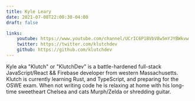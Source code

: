 ```yaml
---
title: Kyle Leary
date: 2021-07-08T22:00:30-04:00
draft: false

links: 
    youtube: https://www.youtube.com/channel/UCrIC6P1BVbV8w5mYJYBWkvw
    twitter: https://twitter.com/klutchdev
    github: https://github.com/klutchdev
---
```


Kyle aka "Klutch" or "KlutchDev" is a battle-hardened full-stack JavaScript/React && Firebase developer from western Massachusetts. Klutch is currently learning Rust, and TypeScript, and preparing for the OSWE exam. When not writing code he is relaxing at home with his long-time sweetheart Chelsea and cats Murph/Zelda or shredding guitar.
